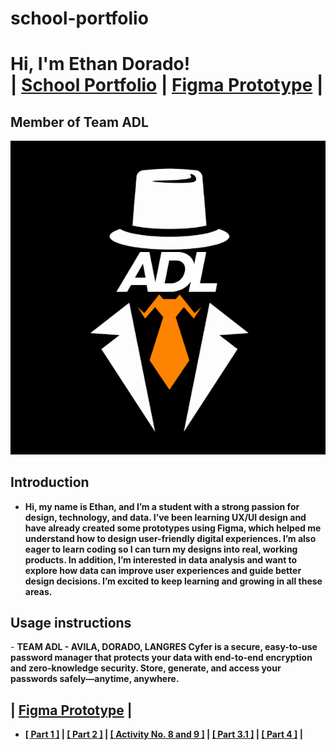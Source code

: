 # school-portfolio
<h1>Hi, I'm Ethan Dorado! <br/> | <a href="https://github.com/EthanDorado/school-portfolio/tree/main">School Portfolio</a> | <a href="https://www.figma.com/design/pHAOW9XRJTtZFc4CsqkBm0/HCI?node-id=69-946&p=f&m=draw">Figma Prototype</a> | </h1>

<h2>Member of Team ADL</h2>

![Team ADL](team-logo.png)

<h2>Introduction</h2>

- <b>Hi, my name is Ethan, and I’m a student with a strong passion for design, technology, and data. I’ve been learning UX/UI design and have already created some prototypes using Figma, which helped me understand how to design user-friendly digital experiences. I’m also eager to learn coding so I can turn my designs into real, working products. In addition, I’m interested in data analysis and want to explore how data can improve user experiences and guide better design decisions. I’m excited to keep learning and growing in all these areas.</b>

<h2>Usage instructions</h2>
- <b>TEAM ADL - AVILA, DORADO, LANGRES
Cyfer is a secure, easy-to-use password manager that protects your data with end-to-end encryption and zero-knowledge security. Store, generate, and access your passwords safely—anytime, anywhere.</b>

<h2> | <a href="https://www.figma.com/design/pHAOW9XRJTtZFc4CsqkBm0/HCI?node-id=69-946&p=f&m=draw">Figma Prototype</a> | </h2>

- <b><a href="https://malayancollegesmindanaoo365-my.sharepoint.com/personal/macavila_mcm_edu_ph/_layouts/15/onedrive.aspx?id=%2Fpersonal%2Fmacavila%5Fmcm%5Fedu%5Fph%2FDocuments%2F2024%2D2025%2FHCI%2FModule%202%2FTEAM%20ADL%2Epdf&parent=%2Fpersonal%2Fmacavila%5Fmcm%5Fedu%5Fph%2FDocuments%2F2024%2D2025%2FHCI%2FModule%202&ga=1">[ Part 1 ]</a> | <a href="https://malayancollegesmindanaoo365-my.sharepoint.com/personal/ijlangres_mcm_edu_ph/_layouts/15/onedrive.aspx?id=%2Fpersonal%2Fijlangres%5Fmcm%5Fedu%5Fph%2FDocuments%2FModule%203%2FDESIGN%20ALTERNATIVES%2Epng&parent=%2Fpersonal%2Fijlangres%5Fmcm%5Fedu%5Fph%2FDocuments%2FModule%203&ga=1">[ Part 2 ]</a> | <a href="https://malayancollegesmindanaoo365-my.sharepoint.com/:w:/g/personal/ejdorado_mcm_edu_ph/EQELtWsA6F1OsLbzD35A_DsBEkWKnNCkQkWNZhCe03pu4w?e=OzR5lL">[ Activity No. 8 and 9 ]</a> |  <a href="https://malayancollegesmindanaoo365-my.sharepoint.com/personal/ejdorado_mcm_edu_ph/_layouts/15/onedrive.aspx?ga=1&id=%2Fpersonal%2Fejdorado%5Fmcm%5Fedu%5Fph%2FDocuments%2FADL%5FAVILA%5FDORADO%5FLANGRES%20PART%203%2FPART%203%2E1%20SYSTEM%20PROTOTYPE%5FADL%2DCYFER%2Epdf&parent=%2Fpersonal%2Fejdorado%5Fmcm%5Fedu%5Fph%2FDocuments%2FADL%5FAVILA%5FDORADO%5FLANGRES%20PART%203">[ Part 3.1 ]</a> | <a href="https://malayancollegesmindanaoo365-my.sharepoint.com/personal/ejdorado_mcm_edu_ph/_layouts/15/onedrive.aspx?ga=1&id=%2Fpersonal%2Fejdorado%5Fmcm%5Fedu%5Fph%2FDocuments%2FADL%5FAVILA%5FDORADO%5FLANGRES%20PART%204%2FPART%204%20PROJECT%20PRESENTATION%20%2D%20ADL%2Epdf&parent=%2Fpersonal%2Fejdorado%5Fmcm%5Fedu%5Fph%2FDocuments%2FADL%5FAVILA%5FDORADO%5FLANGRES%20PART%204">[ Part 4 ]</a> | </b>

